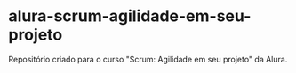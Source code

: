 # alura-scrum-agilidade-em-seu-projeto
Repositório criado para o curso "Scrum: Agilidade em seu projeto" da Alura.
